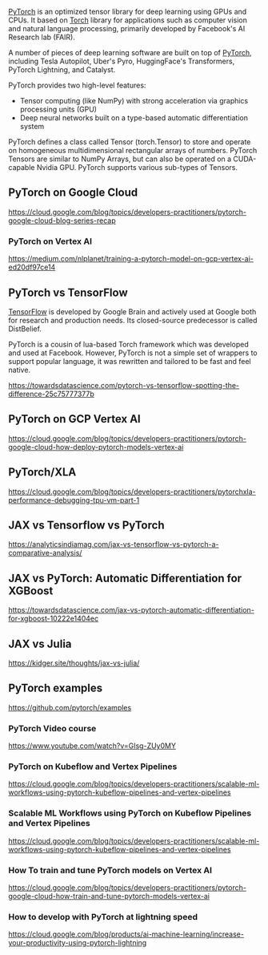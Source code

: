[PyTorch](https://pytorch.org/) is an optimized tensor library for deep learning using GPUs and CPUs. It based on [Torch](https://github.com/torch/torch7) library for applications such as computer vision and natural language processing, primarily developed by Facebook's AI Research lab (FAIR).


A number of pieces of deep learning software are built on top of [PyTorch](  https://www.guru99.com/pytorch-tutorial.html ), including Tesla Autopilot, Uber's Pyro, HuggingFace's Transformers, PyTorch Lightning, and Catalyst.

PyTorch provides two high-level features:

- Tensor computing (like NumPy) with strong acceleration via graphics processing units (GPU)
- Deep neural networks built on a type-based automatic differentiation system

PyTorch defines a class called Tensor (torch.Tensor) to store and operate on homogeneous multidimensional rectangular arrays of numbers. PyTorch Tensors are similar to NumPy Arrays, but can also be operated on a CUDA-capable Nvidia GPU. PyTorch supports various sub-types of Tensors.

## PyTorch on Google Cloud

https://cloud.google.com/blog/topics/developers-practitioners/pytorch-google-cloud-blog-series-recap

### PyTorch on Vertex AI
https://medium.com/nlplanet/training-a-pytorch-model-on-gcp-vertex-ai-ed20df97ce14

## PyTorch vs TensorFlow

[TensorFlow](Tensorflow) is developed by Google Brain and actively used at Google both for research and production needs. Its closed-source predecessor is called DistBelief.

PyTorch is a cousin of lua-based Torch framework which was developed and used at Facebook. However, PyTorch is not a simple set of wrappers to support popular language, it was rewritten and tailored to be fast and feel native.


https://towardsdatascience.com/pytorch-vs-tensorflow-spotting-the-difference-25c75777377b


## PyTorch on GCP Vertex AI

https://cloud.google.com/blog/topics/developers-practitioners/pytorch-google-cloud-how-deploy-pytorch-models-vertex-ai

## PyTorch/XLA

https://cloud.google.com/blog/topics/developers-practitioners/pytorchxla-performance-debugging-tpu-vm-part-1

## JAX vs Tensorflow vs PyTorch
https://analyticsindiamag.com/jax-vs-tensorflow-vs-pytorch-a-comparative-analysis/

## JAX vs PyTorch: Automatic Differentiation for XGBoost

https://towardsdatascience.com/jax-vs-pytorch-automatic-differentiation-for-xgboost-10222e1404ec

## JAX vs Julia
https://kidger.site/thoughts/jax-vs-julia/

## PyTorch examples

https://github.com/pytorch/examples

### PyTorch  Video course

https://www.youtube.com/watch?v=GIsg-ZUy0MY


### PyTorch on Kubeflow and Vertex Pipelines

https://cloud.google.com/blog/topics/developers-practitioners/scalable-ml-workflows-using-pytorch-kubeflow-pipelines-and-vertex-pipelines

### Scalable ML Workflows using PyTorch on Kubeflow Pipelines and Vertex Pipelines

https://cloud.google.com/blog/topics/developers-practitioners/scalable-ml-workflows-using-pytorch-kubeflow-pipelines-and-vertex-pipelines


### How To train and tune PyTorch models on Vertex AI

https://cloud.google.com/blog/topics/developers-practitioners/pytorch-google-cloud-how-train-and-tune-pytorch-models-vertex-ai

### How to develop with PyTorch at lightning speed

https://cloud.google.com/blog/products/ai-machine-learning/increase-your-productivity-using-pytorch-lightning

